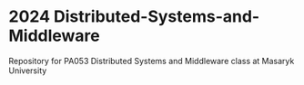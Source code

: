 # 2024 Distributed-Systems-and-Middleware 
Repository for PA053 Distributed Systems and Middleware class at Masaryk University
